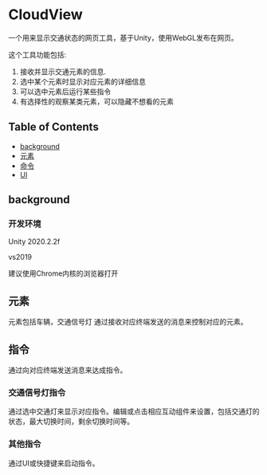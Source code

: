# CloudView

一个用来显示交通状态的网页工具，基于Unity，使用WebGL发布在网页。

这个工具功能包括:

1. 接收并显示交通元素的信息.
2. 选中某个元素时显示对应元素的详细信息
3. 可以选中元素后运行某些指令
4. 有选择性的观察某类元素，可以隐藏不想看的元素

## Table of Contents

- [background](#background)
- [元素](#元素)
- [命令](#命令)
- [UI](#UI)


## background

### 开发环境

Unity 2020.2.2f

vs2019

建议使用Chrome内核的浏览器打开

## 元素

元素包括车辆，交通信号灯
通过接收对应终端发送的消息来控制对应的元素。


## 指令

通过向对应终端发送消息来达成指令。

### 交通信号灯指令

通过选中交通灯来显示对应指令。编辑或点击相应互动组件来设置，包括交通灯的状态，最大切换时间，剩余切换时间等。

### 其他指令

通过UI或快捷键来启动指令。
